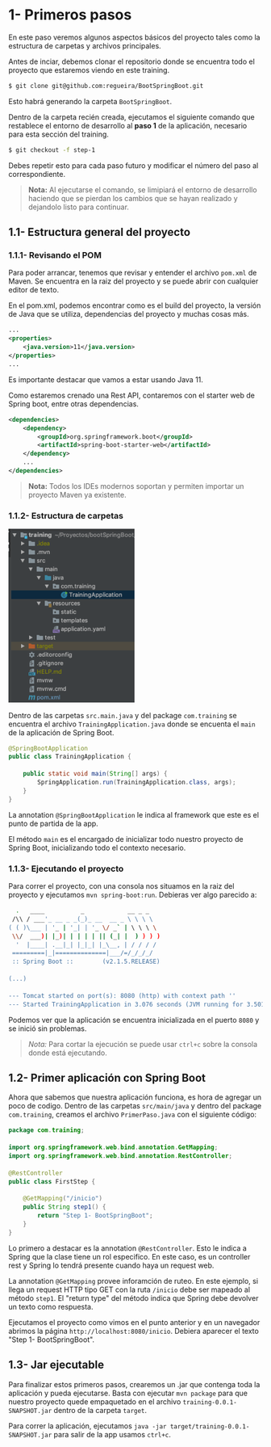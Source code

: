 # 1- Primeros pasos

En este paso veremos algunos aspectos básicos del proyecto tales como la estructura de carpetas y archivos principales.

Antes de inciar, debemos clonar el repositorio donde se encuentra todo el proyecto que estaremos viendo en este training.
```bash
$ git clone git@github.com:regueira/BootSpringBoot.git
```
Esto habrá generando la carpeta `BootSpringBoot`. 

Dentro de la carpeta recién creada, ejecutamos el siguiente comando que restablece el entorno de desarrollo al **paso 1** de la aplicación, necesario para esta sección del training.
```bash
$ git checkout -f step-1
``` 
Debes repetir esto para cada paso futuro y modificar el número del paso al correspondiente.

> **Nota:** Al ejecutarse el comando, se limipiará el entorno de desarrollo haciendo que se pierdan los cambios que se hayan realizado y dejandolo listo para continuar.


## 1.1- Estructura general del proyecto

### 1.1.1- Revisando el POM

Para poder arrancar, tenemos que revisar y entender el archivo `pom.xml` de Maven. Se encuentra en la raiz del proyecto y se puede abrir con cualquier editor de texto.

En el pom.xml, podemos encontrar como es el build del proyecto, la versión de Java que se utiliza, dependencias del proyecto y muchas cosas más. 

```xml
...
<properties>
    <java.version>11</java.version>
</properties> 
...
```
Es importante destacar que vamos a estar usando Java 11.

Como estaremos crenado una Rest API, contaremos con el starter web de Spring boot, entre otras dependencias.
```xml
<dependencies>
    <dependency>
        <groupId>org.springframework.boot</groupId>
        <artifactId>spring-boot-starter-web</artifactId>
    </dependency>
    ...
</dependencies>
```

> **Nota:** Todos los IDEs modernos soportan y permiten importar un proyecto Maven ya existente.


### 1.1.2- Estructura de carpetas

<img src="images/1.2-estructura.png" width="250" alt="Estructura"/>

Dentro de las carpetas `src.main.java` y del package `com.training` se encuentra el archivo `TrainingApplication.java` donde se encuenta el `main` de la aplicación de Spring Boot.


```java
@SpringBootApplication
public class TrainingApplication {

    public static void main(String[] args) {
        SpringApplication.run(TrainingApplication.class, args);
    }
}
```

La annotation `@SpringBootApplication` le indica al framework que este es el punto de partida de la app. 

El método `main` es el encargado de inicializar todo nuestro proyecto de Spring Boot, inicializando todo el contexto necesario. 

### 1.1.3- Ejecutando el proyecto

Para correr el proyecto, con una consola nos situamos en la raiz del proyecto y ejecutamos `mvn spring-boot:run`.
Debieras ver algo parecido a:
```bash
  .   ____          _            __ _ _
 /\\ / ___'_ __ _ _(_)_ __  __ _ \ \ \ \
( ( )\___ | '_ | '_| | '_ \/ _` | \ \ \ \
 \\/  ___)| |_)| | | | | || (_| |  ) ) ) )
  '  |____| .__|_| |_|_| |_\__, | / / / /
 =========|_|==============|___/=/_/_/_/
 :: Spring Boot ::        (v2.1.5.RELEASE)

(...)

--- Tomcat started on port(s): 8080 (http) with context path ''
--- Started TrainingApplication in 3.076 seconds (JVM running for 3.501)
```

Podemos ver que la aplicación se encuentra inicializada en el puerto `8080` y se inició sin problemas.

> *Nota:* Para cortar la ejecución se puede usar `ctrl+c` sobre la consola donde está ejecutando.


## 1.2- Primer aplicación con Spring Boot

Ahora que sabemos que nuestra aplicación funciona, es hora de agregar un poco de codigo.
Dentro de las carpetas `src/main/java` y dentro del package `com.training`, creamos el archivo `PrimerPaso.java` con el siguiente código:

```java
package com.training;

import org.springframework.web.bind.annotation.GetMapping;
import org.springframework.web.bind.annotation.RestController;

@RestController
public class FirstStep {

    @GetMapping("/inicio")
    public String step1() {
        return "Step 1- BootSpringBoot";
    }
}
```
Lo primero a destacar es la annotation `@RestController`. Esto le indica a Spring que la clase tiene un rol especifico. En este caso, es un controller rest y Spring lo tendrá presente cuando haya un request web.  

La annotation `@GetMapping` provee inforamción de ruteo. En este ejemplo, si llega un request HTTP tipo GET con la ruta `/inicio` debe ser mapeado al método `step1`. El "return type" del método indica que Spring debe devolver un texto como respuesta. 


Ejecutamos el proyecto como vimos en el punto anterior y en un navegador abrimos la página `http://localhost:8080/inicio`. 
Debiera aparecer el texto "Step 1- BootSpringBoot".


## 1.3- Jar ejecutable

Para finalizar estos primeros pasos, crearemos un .jar que contenga toda la aplicación y pueda ejecutarse.
Basta con ejecutar `mvn package` para que nuestro proyecto quede empaquetado en el archivo `training-0.0.1-SNAPSHOT.jar` dentro de la carpeta `target`.

Para correr la aplicación, ejecutamos `java -jar target/training-0.0.1-SNAPSHOT.jar` para salir de la app usamos `ctrl+c`.
